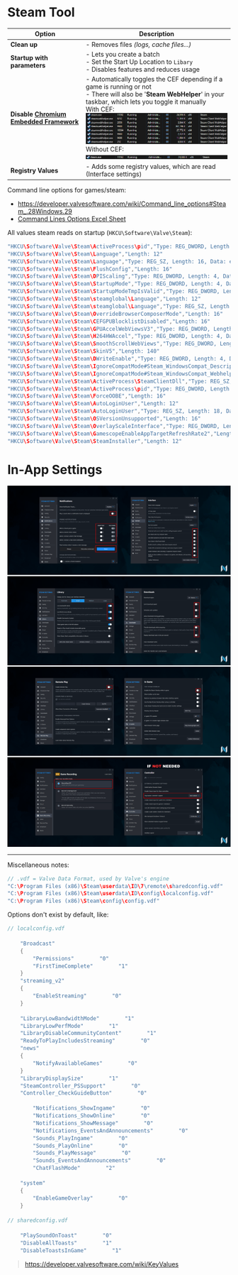 ﻿
# Steam Tool

| Option                                                                                 | Description                                                                                                                                                                                                            |
| -------------------------------------------------------------------------------------- | ---------------------------------------------------------------------------------------------------------------------------------------------------------------------------------------------------------------------- |
| **Clean up**                                                                           | - Removes files *(logs, cache files...)*                                                                                                                                                                               |
| **Startup with parameters**                                                            | - Lets you create a batch<br> - Set the Start Up Location to `Libary`<br> - Disables features and reduces usage                                                                                                        |
| **Disable [Chromium Embedded Framework](https://github.com/Aetopia/NoSteamWebHelper)** | - Automatically toggles the CEF depending if a game is running or not<br> - There will also be '**Steam WebHelper**' in your taskbar, which lets you toggle it manually<br> With CEF:<br>![](https://github.com/5Noxi/app-tools/blob/main/steam/media/cef.png?raw=true)<br> Without CEF:<br>![](https://github.com/5Noxi/app-tools/blob/main/steam/media/cefoff.png?raw=true) |
| **Registry Values**                                                                    | - Adds some registry values, which are read (Interface settings)                                                                                                                                                       |

Command line options for games/steam:
- https://developer.valvesoftware.com/wiki/Command_line_options#Steam_.28Windows.29
- [Command Lines Options Excel Sheet](https://github.com/5Noxi/app-tools/blob/main/steam/files/Steam-Commands.xlsx)

All values steam reads on startup (`HKCU\Software\Valve\Steam`):
```c
"HKCU\Software\Valve\Steam\ActiveProcess\pid","Type: REG_DWORD, Length: 4, Data: 10056"
"HKCU\Software\Valve\Steam\Language","Length: 12"
"HKCU\Software\Valve\Steam\Language","Type: REG_SZ, Length: 16, Data: english"
"HKCU\Software\Valve\Steam\FlushConfig","Length: 16"
"HKCU\Software\Valve\Steam\DPIScaling","Type: REG_DWORD, Length: 4, Data: 0"
"HKCU\Software\Valve\Steam\StartupMode","Type: REG_DWORD, Length: 4, Data: 0"
"HKCU\Software\Valve\Steam\StartupModeTmpIsValid","Type: REG_DWORD, Length: 4, Data: 0"
"HKCU\Software\Valve\Steam\steamglobal\Language","Length: 12"
"HKCU\Software\Valve\Steam\steamglobal\Language","Type: REG_SZ, Length: 16, Data: english"
"HKCU\Software\Valve\Steam\OverrideBrowserComposerMode","Length: 16"
"HKCU\Software\Valve\Steam\CEFGPUBlocklistDisabled","Length: 16"
"HKCU\Software\Valve\Steam\GPUAccelWebViewsV3","Type: REG_DWORD, Length: 4, Data: 0"
"HKCU\Software\Valve\Steam\H264HWAccel","Type: REG_DWORD, Length: 4, Data: 0"
"HKCU\Software\Valve\Steam\SmoothScrollWebViews","Type: REG_DWORD, Length: 4, Data: 0"
"HKCU\Software\Valve\Steam\SkinV5","Length: 140"
"HKCU\Software\Valve\Steam\DWriteEnable","Type: REG_DWORD, Length: 4, Data: 0"
"HKCU\Software\Valve\Steam\IgnoreCompatMode#Steam_WindowsCompat_Description_2","Length: 16"
"HKCU\Software\Valve\Steam\IgnoreCompatMode#Steam_WindowsCompat_Webhelper_2","Length: 16"
"HKCU\Software\Valve\Steam\ActiveProcess\SteamClientDll","Type: REG_SZ, Length: 90, Data: C:\Program Files (x86)\Steam\steamclient.dll"
"HKCU\Software\Valve\Steam\ActiveProcess\pid","Type: REG_DWORD, Length: 4, Data: 9672"
"HKCU\Software\Valve\Steam\ForceOOBE","Length: 16"
"HKCU\Software\Valve\Steam\AutoLoginUser","Length: 12"
"HKCU\Software\Valve\Steam\AutoLoginUser","Type: REG_SZ, Length: 18, Data: noxi1305"
"HKCU\Software\Valve\Steam\OSVersionUnsupported","Length: 16"
"HKCU\Software\Valve\Steam\OverlayScaleInterface","Type: REG_DWORD, Length: 4, Data: 0"
"HKCU\Software\Valve\Steam\GamescopeEnableAppTargetRefreshRate2","Length: 16"
"HKCU\Software\Valve\Steam\SteamInstaller","Length: 12"
```

# In-App Settings

![](https://github.com/5Noxi/app-tools/blob/main/steam/media/steam1.png?raw=true)
![](https://github.com/5Noxi/app-tools/blob/main/steam/media/steam2.png?raw=true)
![](https://github.com/5Noxi/app-tools/blob/main/steam/media/steam3.png?raw=true)
![](https://github.com/5Noxi/app-tools/blob/main/steam/media/steam4.png?raw=true)

---

Miscellaneous notes:

```c
// .vdf = Valve Data Format, used by Valve's engine
"C:\Program Files (x86)\Steam\userdata\ID\7\remote\sharedconfig.vdf"
"C:\Program Files (x86)\Steam\userdata\ID\config\localconfig.vdf"
"C:\Program Files (x86)\Steam\config\config.vdf"
```
Options don't exist by default, like:
```c
// localconfig.vdf

    "Broadcast"
    {
        "Permissions"        "0"
        "FirstTimeComplete"        "1"
    }
    "streaming_v2"
    {
        "EnableStreaming"        "0"
    }

    "LibraryLowBandwidthMode"        "1"
    "LibraryLowPerfMode"        "1"
    "LibraryDisableCommunityContent"        "1"
    "ReadyToPlayIncludesStreaming"        "0"
    "news"
    {
        "NotifyAvailableGames"        "0"
    }
    "LibraryDisplaySize"        "1"
    "SteamController_PSSupport"        "0"
    "Controller_CheckGuideButton"        "0"

        "Notifications_ShowIngame"        "0"
        "Notifications_ShowOnline"        "0"
        "Notifications_ShowMessage"        "0"
        "Notifications_EventsAndAnnouncements"        "0"
        "Sounds_PlayIngame"        "0"
        "Sounds_PlayOnline"        "0"
        "Sounds_PlayMessage"        "0"
        "Sounds_EventsAndAnnouncements"        "0"
        "ChatFlashMode"        "2"

    "system"
    {
        "EnableGameOverlay"        "0"
    }

// sharedconfig.vdf

    "PlaySoundOnToast"        "0"
    "DisableAllToasts"        "1"
    "DisableToastsInGame"        "1"
```

> https://developer.valvesoftware.com/wiki/KeyValues